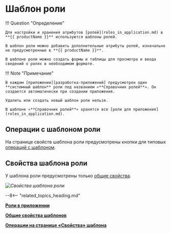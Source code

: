 # Шаблон роли

!!! Question "Определение"

    Для настройки и хранения атрибутов [ролей](roles_in_application.md) в **{{ productName }}** используются шаблоны ролей.

    В шаблон роли можно добавить дополнительные атрибуты ролей, изначально не предусмотренные в **{{ productName }}**.

    В шаблоне роли можно создать формы и таблицы для просмотра и ввода сведений о ролях в необходимом формате.

!!! Note "Примечание"

    В каждом [приложении][разработка-приложений] предусмотрен один **системный шаблон** роли под названием «**Справочник ролей**». Он создается автоматически при создании приложения. 

    Удалить или создать новый шаблон роли нельзя.

    В шаблоне «**Справочник ролей**» хранятся все [роли для приложения](roles_in_application.md).

## Операции с шаблоном роли

На странице свойств шаблона роли предусмотрены кнопки для типовых [операций с шаблоном](template_properties_operations.md).

## Свойства шаблона роли

У шаблона роли предусмотрены только [общие свойства](template_common_properties.md).

*![Свойства шаблона роли](role_templates_properties.png)*

--8<-- "related_topics_heading.md"

**[Роли в приложении](roles_in_application.md)**

**[Общие свойства шаблонов](template_common_properties.md)**

**[Операции на странице «Свойства» шаблона](template_properties_operations.md)**
